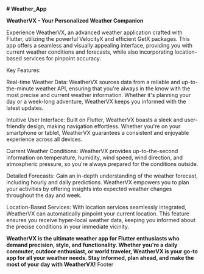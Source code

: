 **# Weather_App**

  **WeatherVX - Your Personalized Weather Companion**

Experience WeatherVX, an advanced weather application crafted with Flutter, utilizing the powerful VelocityX and efficient GetX packages. This app offers a seamless and visually appealing interface, providing you with current weather conditions and forecasts, while also incorporating location-based services for pinpoint accuracy.

Key Features:

Real-time Weather Data: WeatherVX sources data from a reliable and up-to-the-minute weather API, ensuring that you're always in the know with the most precise and current weather information. Whether it's planning your day or a week-long adventure, WeatherVX keeps you informed with the latest updates.

Intuitive User Interface: Built on Flutter, WeatherVX boasts a sleek and user-friendly design, making navigation effortless. Whether you're on your smartphone or tablet, WeatherVX guarantees a consistent and enjoyable experience across all devices.

Current Weather Conditions: WeatherVX provides up-to-the-second information on temperature, humidity, wind speed, wind direction, and atmospheric pressure, so you're always prepared for the conditions outside.

Detailed Forecasts: Gain an in-depth understanding of the weather forecast, including hourly and daily predictions. WeatherVX empowers you to plan your activities by offering insights into expected weather changes throughout the day and week.

Location-Based Services: With location services seamlessly integrated, WeatherVX can automatically pinpoint your current location. This feature ensures you receive hyper-local weather data, keeping you informed about the precise conditions in your immediate vicinity.

**WeatherVX is the ultimate weather app for Flutter enthusiasts who demand precision, style, and functionality. Whether you're a daily commuter, outdoor enthusiast, or world traveler, WeatherVX is your go-to app for all your weather needs. Stay informed, plan ahead, and make the most of your day with WeatherVX!**
Footer
